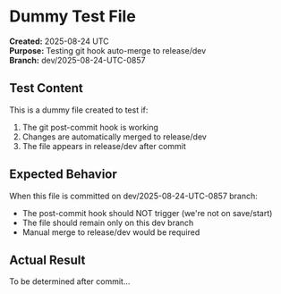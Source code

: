 # Dummy Test File

**Created:** 2025-08-24 UTC  
**Purpose:** Testing git hook auto-merge to release/dev  
**Branch:** dev/2025-08-24-UTC-0857  

## Test Content

This is a dummy file created to test if:
1. The git post-commit hook is working
2. Changes are automatically merged to release/dev
3. The file appears in release/dev after commit

## Expected Behavior

When this file is committed on dev/2025-08-24-UTC-0857 branch:
- The post-commit hook should NOT trigger (we're not on save/start)
- The file should remain only on this dev branch
- Manual merge to release/dev would be required

## Actual Result

To be determined after commit...